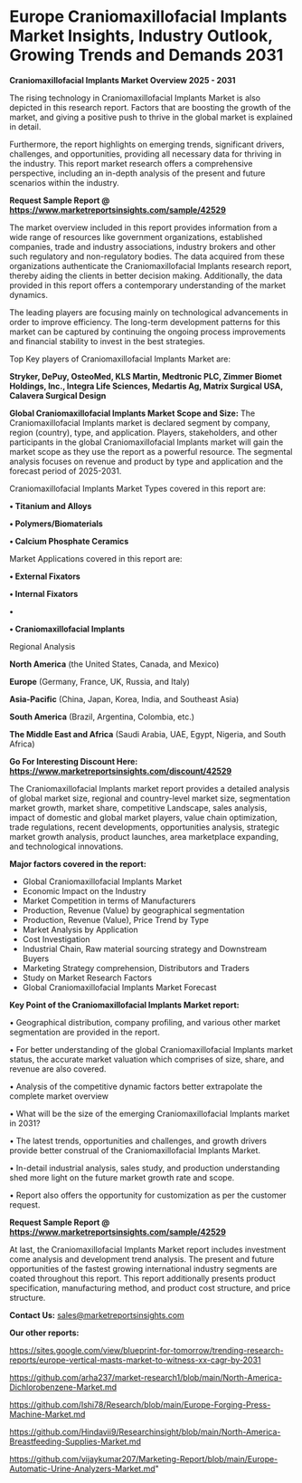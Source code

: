 # Europe Craniomaxillofacial Implants Market Insights, Industry Outlook, Growing Trends and Demands 2031

<Strong> Craniomaxillofacial Implants Market Overview 2025 - 2031</strong>

The rising technology in Craniomaxillofacial Implants Market is also depicted in this research report. Factors that are boosting the growth of the market, and giving a positive push to thrive in the global market is explained in detail.

Furthermore, the report highlights on emerging trends, significant drivers, challenges, and opportunities, providing all necessary data for thriving in the industry. This report market research offers a comprehensive perspective, including an in-depth analysis of the present and future scenarios within the industry.

<strong>Request Sample Report @ <a href=https://www.marketreportsinsights.com/sample/42529>https://www.marketreportsinsights.com/sample/42529</a></strong>

The market overview included in this report provides information from a wide range of resources like government organizations, established companies, trade and industry associations, industry brokers and other such regulatory and non-regulatory bodies. The data acquired from these organizations authenticate the Craniomaxillofacial Implants research report, thereby aiding the clients in better decision making. Additionally, the data provided in this report offers a contemporary understanding of the market dynamics.

The leading players are focusing mainly on technological advancements in order to improve efficiency. The long-term development patterns for this market can be captured by continuing the ongoing process improvements and financial stability to invest in the best strategies.

Top Key players of Craniomaxillofacial Implants Market are:

<strong>Stryker, DePuy, OsteoMed, KLS Martin, Medtronic PLC, Zimmer Biomet Holdings, Inc., Integra Life Sciences, Medartis Ag, Matrix Surgical USA, Calavera Surgical Design</strong>

<strong><b>Global Craniomaxillofacial Implants Market Scope and Size:</b></strong>
The Craniomaxillofacial Implants market is declared segment by company, region (country), type, and application. Players, stakeholders, and other participants in the global Craniomaxillofacial Implants market will gain the market scope as they use the report as a powerful resource. The segmental analysis focuses on revenue and product by type and application and the forecast period of 2025-2031.

Craniomaxillofacial Implants Market Types covered in this report are:

<strong>•  Titanium and Alloys

•  Polymers/Biomaterials

•  Calcium Phosphate Ceramics</strong>

Market Applications covered in this report are:

<strong>•  External Fixators

•  Internal Fixators

•  

•  Craniomaxillofacial Implants</strong> 

Regional Analysis

<strong>North America</strong> (the United States, Canada, and Mexico)

<strong>Europe</strong> (Germany, France, UK, Russia, and Italy)

<strong>Asia-Pacific</strong> (China, Japan, Korea, India, and Southeast Asia)

<strong>South America</strong> (Brazil, Argentina, Colombia, etc.)

<strong>The Middle East and Africa</strong> (Saudi Arabia, UAE, Egypt, Nigeria, and South Africa)

<strong>Go For Interesting Discount Here: <a href=https://www.marketreportsinsights.com/discount/42529>https://www.marketreportsinsights.com/discount/42529</a></strong>

The Craniomaxillofacial Implants market report provides a detailed analysis of global market size, regional and country-level market size, segmentation market growth, market share, competitive Landscape, sales analysis, impact of domestic and global market players, value chain optimization, trade regulations, recent developments, opportunities analysis, strategic market growth analysis, product launches, area marketplace expanding, and technological innovations.

<strong><b>Major factors covered in the report:</b></strong>
<ul>
  <li>Global Craniomaxillofacial Implants Market </li>
  <li>Economic Impact on the Industry</li>
  <li>Market Competition in terms of Manufacturers</li>
  <li>Production, Revenue (Value) by geographical segmentation</li>
  <li>Production, Revenue (Value), Price Trend by Type</li>
  <li>Market Analysis by Application</li>
  <li>Cost Investigation</li>
  <li>Industrial Chain, Raw material sourcing strategy and Downstream Buyers</li>
  <li>Marketing Strategy comprehension, Distributors and Traders</li>
  <li>Study on Market Research Factors</li>
  <li>Global Craniomaxillofacial Implants Market Forecast</li>
</ul>

<strong><b>Key Point of the Craniomaxillofacial Implants Market report:</b></strong>

• Geographical distribution, company profiling, and various other market segmentation are provided in the report.

• For better understanding of the global Craniomaxillofacial Implants market status, the accurate market valuation which comprises of size, share, and revenue are also covered.

• Analysis of the competitive dynamic factors better extrapolate the complete market overview

• What will be the size of the emerging Craniomaxillofacial Implants market in 2031?

• The latest trends, opportunities and challenges, and growth drivers provide better construal of the Craniomaxillofacial Implants Market.

• In-detail industrial analysis, sales study, and production understanding shed more light on the future market growth rate and scope.

• Report also offers the opportunity for customization as per the customer request.

<strong>Request Sample Report @ <a href=https://www.marketreportsinsights.com/sample/42529>https://www.marketreportsinsights.com/sample/42529</a></strong>

At last, the Craniomaxillofacial Implants Market report includes investment come analysis and development trend analysis. The present and future opportunities of the fastest growing international industry segments are coated throughout this report. This report additionally presents product specification, manufacturing method, and product cost structure, and price structure.

<strong>Contact Us:</strong>
sales@marketreportsinsights.com

<strong>Our other reports:</strong>

<a href=https://sites.google.com/view/blueprint-for-tomorrow/trending-research-reports/europe-vertical-masts-market-to-witness-xx-cagr-by-2031>https://sites.google.com/view/blueprint-for-tomorrow/trending-research-reports/europe-vertical-masts-market-to-witness-xx-cagr-by-2031</a>

<a href=https://github.com/arha237/market-research1/blob/main/North-America-Dichlorobenzene-Market.md>https://github.com/arha237/market-research1/blob/main/North-America-Dichlorobenzene-Market.md</a>

<a href=https://github.com/Ishi78/Research/blob/main/Europe-Forging-Press-Machine-Market.md>https://github.com/Ishi78/Research/blob/main/Europe-Forging-Press-Machine-Market.md</a>

<a href=https://github.com/Hindavii9/Researchinsight/blob/main/North-America-Breastfeeding-Supplies-Market.md>https://github.com/Hindavii9/Researchinsight/blob/main/North-America-Breastfeeding-Supplies-Market.md</a>

<a href=https://github.com/vijaykumar207/Marketing-Report/blob/main/Europe-Automatic-Urine-Analyzers-Market.md>https://github.com/vijaykumar207/Marketing-Report/blob/main/Europe-Automatic-Urine-Analyzers-Market.md</a>"

